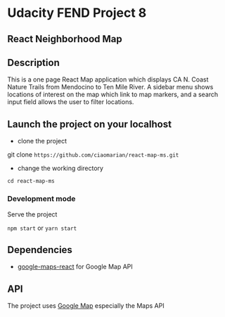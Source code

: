 # Udacity FEND Project 8
## React Neighborhood Map

## Description

This is a one page React Map application which displays CA N. Coast Nature Trails from Mendocino to Ten Mile River. A sidebar menu shows locations of interest on the map which link to map markers, and a search input field allows the user to filter locations.

## Launch the project on your localhost

- clone the project

git clone `https://github.com/ciaomarian/react-map-ms.git`

- change the working directory 

`cd react-map-ms`

### Development mode

Serve the project
 
 `npm start` or `yarn start`

 ## Dependencies

- [google-maps-react](https://github.com/fullstackreact/google-maps-react)
for Google Map API

## API 

The project uses [Google Map](https://developers.google.com/maps/documentation/) 
especially the Maps API


